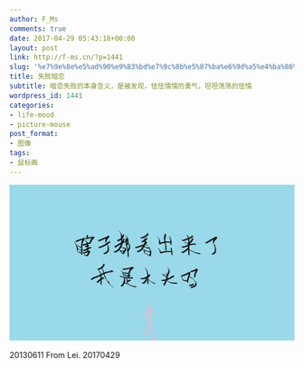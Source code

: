 ```yaml
---
author: F_Ms
comments: true
date: 2017-04-29 05:43:18+00:00
layout: post
link: http://f-ms.cn/?p=1441
slug: '%e7%9e%8e%e5%ad%90%e9%83%bd%e7%9c%8b%e5%87%ba%e6%9d%a5%e4%ba%86%ef%bc%8c%e6%88%91%e6%98%af%e6%9c%a8%e5%a4%b4%e5%90%97%ef%bc%9f'
title: 失败暗恋
subtitle: 暗恋失败的本身含义，是被发现，怯怯懦懦的勇气，坦坦荡荡的怯懦
wordpress_id: 1441
categories:
- life-mood
- picture-mouse
post_format:
- 图像
tags:
- 鼠标画
---
```


![](/img/post/wp/2017/04/瞎子都看出来了，我是木头吗_20170429.png)


20130611 From Lei.
20170429
